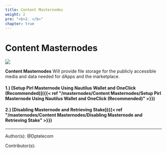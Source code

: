 ```yaml
---
title: Content Masternodes
weight: 2
pre: "<b>2. </b>"
chapter: true
---
```


# Content Masternodes

![](/masternodes/images/masternodes.jpg)


**Content Masternodes** Will provide file storage for the publicly accessible media and data needed for dApps and the marketplace.


#### 1.) [Setup Pirl Masternode Using Nautilus Wallet and OneClick (Recommended)]({{< ref "/masternodes/Content Masternodes/Setup Pirl Masternode Using Nautilus Wallet and OneClick (Recommended)" >}})
#### 2.) [Disabling Masternode and Retrieving Stake]({{< ref "/masternodes/Content Masternodes/Disabling Masternode and Retrieving Stake" >}})



---
Author(s):
@Dptelecom


Contributor(s):
